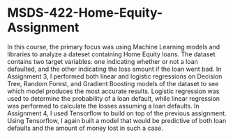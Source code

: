 # MSDS-422-Home-Equity-Assignment
In this course, the primary focus was using Machine Learning models and libraries to analyze a dateset containing Home Equity loans. The dataset contains two target variables: one indicating whether or not a loan defaulted, and the other indicating the loss amount if the loan went bad. In Assignment 3, I performed both linear and logistic regressions on Decision Tree, Random Forest, and Gradient Boosting models of the dataset to see which model produces the most accurate results. Logistic regression was used to determine the probability of a loan default, while linear regression was performed to calculate the losses assuming a loan defaults. In Assignment 4, I used Tensorflow to build on top of the previous assignment. Using Tensorflow, I again built a model that would be predictive of both loan defaults and the amount of money lost in such a case. 
